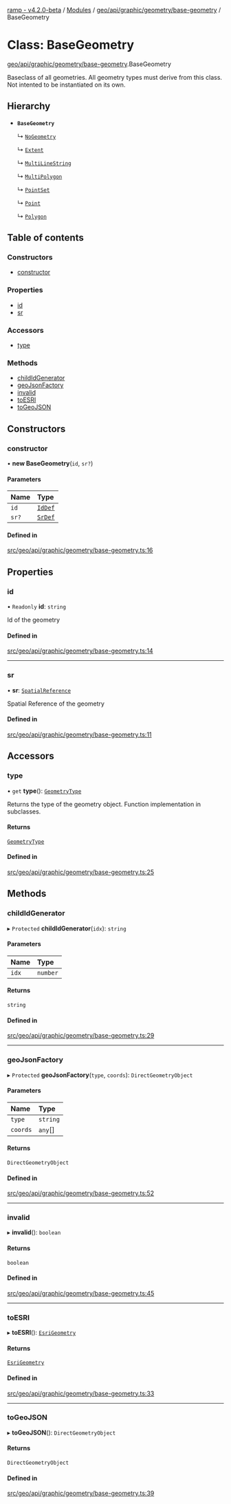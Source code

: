 [ramp - v4.2.0-beta](../README.md) / [Modules](../modules.md) / [geo/api/graphic/geometry/base-geometry](../modules/geo_api_graphic_geometry_base_geometry.md) / BaseGeometry

# Class: BaseGeometry

[geo/api/graphic/geometry/base-geometry](../modules/geo_api_graphic_geometry_base_geometry.md).BaseGeometry

Baseclass of all geometries. All geometry types must derive from this class. Not intented to be instantiated on its own.

## Hierarchy

- **`BaseGeometry`**

  ↳ [`NoGeometry`](geo_api_graphic_geometry_base_geometry.NoGeometry.md)

  ↳ [`Extent`](geo_api_graphic_geometry_extent.Extent.md)

  ↳ [`MultiLineString`](geo_api_graphic_geometry_multi_line_string.MultiLineString.md)

  ↳ [`MultiPolygon`](geo_api_graphic_geometry_multi_polygon.MultiPolygon.md)

  ↳ [`PointSet`](geo_api_graphic_geometry_point_set.PointSet.md)

  ↳ [`Point`](geo_api_graphic_geometry_point.Point.md)

  ↳ [`Polygon`](geo_api_graphic_geometry_polygon.Polygon.md)

## Table of contents

### Constructors

- [constructor](geo_api_graphic_geometry_base_geometry.BaseGeometry.md#constructor)

### Properties

- [id](geo_api_graphic_geometry_base_geometry.BaseGeometry.md#id)
- [sr](geo_api_graphic_geometry_base_geometry.BaseGeometry.md#sr)

### Accessors

- [type](geo_api_graphic_geometry_base_geometry.BaseGeometry.md#type)

### Methods

- [childIdGenerator](geo_api_graphic_geometry_base_geometry.BaseGeometry.md#childidgenerator)
- [geoJsonFactory](geo_api_graphic_geometry_base_geometry.BaseGeometry.md#geojsonfactory)
- [invalid](geo_api_graphic_geometry_base_geometry.BaseGeometry.md#invalid)
- [toESRI](geo_api_graphic_geometry_base_geometry.BaseGeometry.md#toesri)
- [toGeoJSON](geo_api_graphic_geometry_base_geometry.BaseGeometry.md#togeojson)

## Constructors

### constructor

• **new BaseGeometry**(`id`, `sr?`)

#### Parameters

| Name | Type |
| :------ | :------ |
| `id` | [`IdDef`](../modules/geo_api_geo_defs.md#iddef) |
| `sr?` | [`SrDef`](../modules/geo_api_geo_defs.md#srdef) |

#### Defined in

[src/geo/api/graphic/geometry/base-geometry.ts:16](https://github.com/sharvenp/ramp4-docs/blob/c6cdb39/src/geo/api/graphic/geometry/base-geometry.ts#L16)

## Properties

### id

• `Readonly` **id**: `string`

Id of the geometry

#### Defined in

[src/geo/api/graphic/geometry/base-geometry.ts:14](https://github.com/sharvenp/ramp4-docs/blob/c6cdb39/src/geo/api/graphic/geometry/base-geometry.ts#L14)

___

### sr

• **sr**: [`SpatialReference`](geo_api_graphic_geometry_spatial_reference.SpatialReference.md)

Spatial Reference of the geometry

#### Defined in

[src/geo/api/graphic/geometry/base-geometry.ts:11](https://github.com/sharvenp/ramp4-docs/blob/c6cdb39/src/geo/api/graphic/geometry/base-geometry.ts#L11)

## Accessors

### type

• `get` **type**(): [`GeometryType`](../enums/geo_api_geo_defs.GeometryType.md)

Returns the type of the geometry object.
Function implementation in subclasses.

#### Returns

[`GeometryType`](../enums/geo_api_geo_defs.GeometryType.md)

#### Defined in

[src/geo/api/graphic/geometry/base-geometry.ts:25](https://github.com/sharvenp/ramp4-docs/blob/c6cdb39/src/geo/api/graphic/geometry/base-geometry.ts#L25)

## Methods

### childIdGenerator

▸ `Protected` **childIdGenerator**(`idx`): `string`

#### Parameters

| Name | Type |
| :------ | :------ |
| `idx` | `number` |

#### Returns

`string`

#### Defined in

[src/geo/api/graphic/geometry/base-geometry.ts:29](https://github.com/sharvenp/ramp4-docs/blob/c6cdb39/src/geo/api/graphic/geometry/base-geometry.ts#L29)

___

### geoJsonFactory

▸ `Protected` **geoJsonFactory**(`type`, `coords`): `DirectGeometryObject`

#### Parameters

| Name | Type |
| :------ | :------ |
| `type` | `string` |
| `coords` | `any`[] |

#### Returns

`DirectGeometryObject`

#### Defined in

[src/geo/api/graphic/geometry/base-geometry.ts:52](https://github.com/sharvenp/ramp4-docs/blob/c6cdb39/src/geo/api/graphic/geometry/base-geometry.ts#L52)

___

### invalid

▸ **invalid**(): `boolean`

#### Returns

`boolean`

#### Defined in

[src/geo/api/graphic/geometry/base-geometry.ts:45](https://github.com/sharvenp/ramp4-docs/blob/c6cdb39/src/geo/api/graphic/geometry/base-geometry.ts#L45)

___

### toESRI

▸ **toESRI**(): [`EsriGeometry`](geo_esri.EsriGeometry.md)

#### Returns

[`EsriGeometry`](geo_esri.EsriGeometry.md)

#### Defined in

[src/geo/api/graphic/geometry/base-geometry.ts:33](https://github.com/sharvenp/ramp4-docs/blob/c6cdb39/src/geo/api/graphic/geometry/base-geometry.ts#L33)

___

### toGeoJSON

▸ **toGeoJSON**(): `DirectGeometryObject`

#### Returns

`DirectGeometryObject`

#### Defined in

[src/geo/api/graphic/geometry/base-geometry.ts:39](https://github.com/sharvenp/ramp4-docs/blob/c6cdb39/src/geo/api/graphic/geometry/base-geometry.ts#L39)
